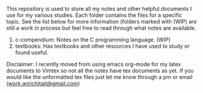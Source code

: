 This repository is used to store all my notes and other helpful documents I use for my various studies.
Each folder contains the files for a specific topic. See the list below for more information (folders marked with (WIP) are still a work in process but feel free to read through what notes are available.

1. c-compendium: Notes on the C programming language. (WIP)
2. textbooks: Has textbooks and other resources I have used to study or found useful.

Disclaimer: I recently moved from using emacs org-mode for my latex documents to Vimtex so not all the notes have tex documents as yet. If you would like the unformatted tex files just let me know through a pm or email (work.anrichjtait@gmail.com)
